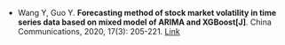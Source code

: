 * Wang Y, Guo Y. <b>Forecasting method of stock market volatility in time series data based on mixed model of ARIMA and XGBoost[J]</b>. China Communications, 2020, 17(3): 205-221. [Link](https://ieeexplore.ieee.org/abstract/document/9058617/)